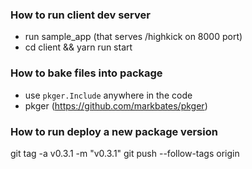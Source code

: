 ### How to run client dev server

- run sample_app (that serves /highkick on 8000 port)
- cd client && yarn run start

### How to bake files into package

- use `pkger.Include` anywhere in the code
- pkger (https://github.com/markbates/pkger)

### How to run deploy a new package version

git tag -a v0.3.1 -m "v0.3.1"
git push --follow-tags origin